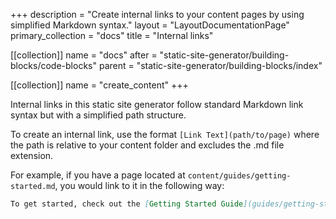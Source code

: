 +++
description = "Create internal links to your content pages by using simplified Markdown syntax."
layout = "LayoutDocumentationPage"
primary_collection = "docs"
title = "Internal links"

[[collection]]
name = "docs"
after = "static-site-generator/building-blocks/code-blocks"
parent = "static-site-generator/building-blocks/index"

[[collection]]
name = "create_content"
+++

Internal links in this static site generator follow standard Markdown link syntax but with a simplified path structure. 

To create an internal link, use the format `[Link Text](path/to/page)` where the path is relative to your content folder and excludes the .md file extension.

For example, if you have a page located at `content/guides/getting-started.md`, you would link to it in the following way: 

```markdown
To get started, check out the [Getting Started Guide](guides/getting-started).
```
